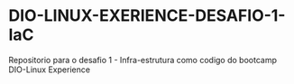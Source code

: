 # DIO-LINUX-EXERIENCE-DESAFIO-1-IaC
Repositorio para o desafio 1 - Infra-estrutura como codigo do bootcamp DIO-Linux Experience
